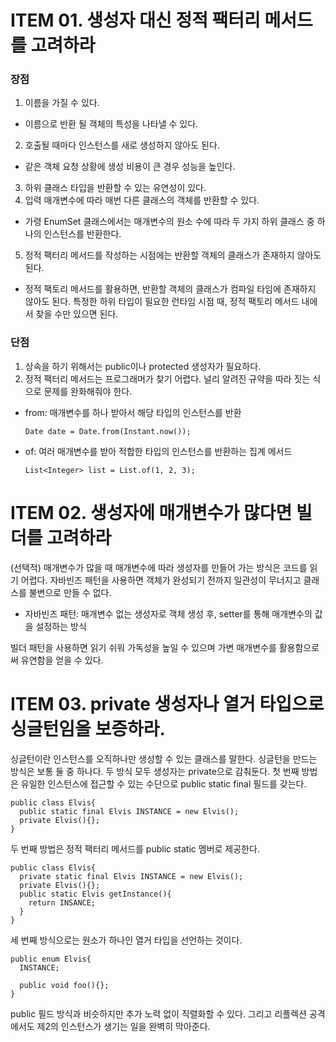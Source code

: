 # ITEM 01. 생성자 대신 정적 팩터리 메서드를 고려하라
### 장점
1. 이름을 가질 수 있다.
- 이름으로 반환 될 객체의 특성을 나타낼 수 있다.
2. 호출될 때마다 인스턴스를 새로 생성하지 않아도 된다.
- 같은 객체 요청 상황에 생성 비용이 큰 경우 성능을 높인다.
3. 하위 클래스 타입을 반환할 수 있는 유연성이 있다.
4. 입력 매개변수에 따라 매번 다른 클래스의 객체를 반환할 수 있다.
- 가령 EnumSet 클래스에서는 매개변수의 원소 수에 따라 두 가지 하위 클래스 중 하나의 인스턴스를 반환한다.
5. 정적 팩터리 메서드를 작성하는 시점에는 반환할 객체의 클래스가 존재하지 않아도 된다. 
- 정적 팩토리 메서드를 활용하면, 반환할 객체의 클래스가 컴파일 타임에 존재하지 않아도 된다. 특정한 하위 타입이 필요한 런타임 시점 때, 정적 팩토리 메서드 내에서 찾을 수만 있으면 된다.

### 단점
1. 상속을 하기 위해서는 public이나 protected 생성자가 필요하다.
2. 정적 팩터리 메서드는 프로그래머가 찾기 어렵다. 널리 알려진 규약을 따라 짓는 식으로 문제를 완화해줘야 한다.
- from: 매개변수를 하나 받아서 해당 타입의 인스턴스를 반환
  ```
  Date date = Date.from(Instant.now());
  ```

- of: 여러 매개변수를 받아 적합한 타입의 인스턴스를 반환하는 집계 메서드
  
  ```
  List<Integer> list = List.of(1, 2, 3);
  ```
# ITEM 02. 생성자에 매개변수가 많다면 빌더를 고려하라
(선택적) 매개변수가 많을 때 매개변수에 따라 생성자를 만들어 가는 방식은 코드를 읽기 어렵다. 자바빈즈 패턴을 사용하면 객체가 완성되기 전까지 일관성이 무너지고 클래스를 불변으로 만들 수 없다.
- 자바빈즈 패턴: 매개변수 없는 생성자로 객체 생성 후, setter를 통해 매개변수의 값을 설정하는 방식

빌더 패턴을 사용하면 읽기 쉬워 가독성을 높일 수 있으며 가변 매개변수를 활용함으로써 유연함을 얻을 수 있다.

# ITEM 03. private 생성자나 열거 타입으로 싱글턴임을 보증하라.
싱글턴이란 인스턴스를 오직하나만 생성할 수 있는 클래스를 말한다. 싱글턴을 만드는 방식은 보통 둘 중 하나다. 두 방식 모두 생성자는 private으로 감춰둔다. 첫 번째 방법은 유일한 인스턴스에 접근할 수 있는 수단으로 public static final 필드를 갖는다.

```
public class Elvis{
  public static final Elvis INSTANCE = new Elvis();
  private Elvis(){};
}
```
두 번째 방법은 정적 팩터리 메서드를 public static 멤버로 제공한다.
```
public class Elvis{
  private static final Elvis INSTANCE = new Elvis();
  private Elvis(){};
  public static Elvis getInstance(){
    return INSANCE;
  }
}
```
세 번째 방식으로는 원소가 하나인 열거 타입을 선언하는 것이다.
```
public enum Elvis{
  INSTANCE;

  public void foo(){};
}
```
public 필드 방식과 비슷하지만 추가 노력 없이 직렬화할 수 있다. 그리고 리플렉션 공격에서도 제2의 인스턴스가 생기는 일을 완벽히 막아준다.